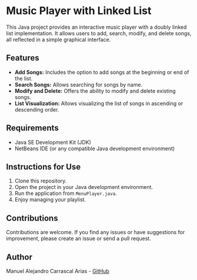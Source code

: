 # Music Player with Linked List

This Java project provides an interactive music player with a doubly linked list implementation. It allows users to add, search, modify, and delete songs, all reflected in a simple graphical interface.

## Features

- **Add Songs:** Includes the option to add songs at the beginning or end of the list.
- **Search Songs:** Allows searching for songs by name.
- **Modify and Delete:** Offers the ability to modify and delete existing songs.
- **List Visualization:** Allows visualizing the list of songs in ascending or descending order.

## Requirements

- Java SE Development Kit (JDK)
- NetBeans IDE (or any compatible Java development environment)

## Instructions for Use

1. Clone this repository.
2. Open the project in your Java development environment.
3. Run the application from `MenuPlayer.java`.
4. Enjoy managing your playlist.

## Contributions

Contributions are welcome. If you find any issues or have suggestions for improvement, please create an issue or send a pull request.

## Author

Manuel Alejandro Carrascal Arias - [GitHub](https://github.com/ManuelCarrascal)
